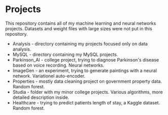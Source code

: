 # Projects

This repository contains all of my machine learning and neural networks projects. Datasets and weight files with large sizes were not put in this repository.

* Analysis - directory containing my projects focused only on data analysis.
* MySQL - directory containing my MySQL projects.
* Parkinson_AI - college project, trying to diagnose Parkinson's disease based on voice recording. Neural networks.
* ImageGen - an experiment, trying to generate paintings with a neural network. Variationel auto-encoder.
* Properties - mostly data cleaning project on government property data. Random forest.
* Studia - folder with my minor college projects. Various algorithms, more detailed description inside.
* Healthcare - trying to predict patients length of stay, a Kaggle dataset. Random forest.
